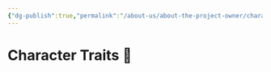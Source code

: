 ```yaml
---
{"dg-publish":true,"permalink":"/about-us/about-the-project-owner/character-traits/"}
---
```


# Character Traits 🪩

